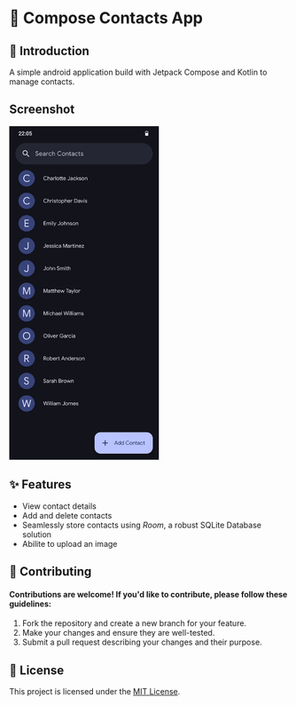 # 📇 Compose Contacts App

## 🌟 Introduction

A simple android application build with Jetpack Compose and Kotlin to manage contacts.

## Screenshot

<img src="readme_image.png" width="270" alt="App UI in Dark Theme" />

## ✨ Features

- View contact details
- Add and delete contacts
- Seamlessly store contacts using *Room*, a robust SQLite Database solution
- Abilite to upload an image 

## 🤝 Contributing

#### Contributions are welcome! If you'd like to contribute, please follow these guidelines:

1. Fork the repository and create a new branch for your feature.
2. Make your changes and ensure they are well-tested.
3. Submit a pull request describing your changes and their purpose.

## 📄 License

This project is licensed under the [MIT License](LICENSE).
